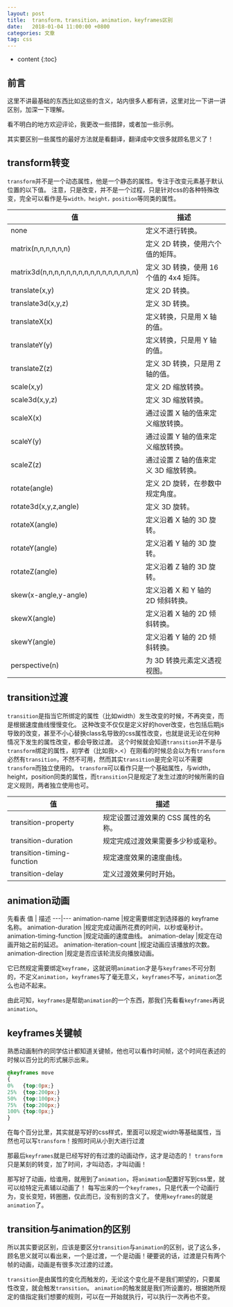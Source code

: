 ```yaml
---
layout: post
title:  transform，transition，animation，keyframes区别
date:   2018-01-04 11:00:00 +0800
categories: 文章
tag: css
---
```

* content
{:toc}

## 前言

这里不讲最基础的东西比如这些的含义，站内很多人都有讲，这里对比一下讲一讲区别，加深一下理解。

看不明白的地方欢迎评论，我更改一些措辞，或者加一些示例。

其实要区别一些属性的最好方法就是看翻译，翻译成中文很多就顾名思义了！

## transform转变

`transform`并不是一个动态属性，他是一个静态的属性。专注于改变元素基于默认位置的以下值。
注意，只是改变，并不是一个过程，只是针对css的各种特殊改变，完全可以看作是与`width，height，position`等同类的属性。

值 | 描述
---|---
none | 定义不进行转换。
matrix(n,n,n,n,n,n) | 定义 2D 转换，使用六个值的矩阵。
matrix3d(n,n,n,n,n,n,n,n,n,n,n,n,n,n,n,n) | 定义 3D 转换，使用 16 个值的 4x4 矩阵。
translate(x,y) |定义 2D 转换。
translate3d(x,y,z) |定义 3D 转换。
translateX(x) |定义转换，只是用 X 轴的值。
translateY(y) |定义转换，只是用 Y 轴的值。
translateZ(z) |定义 3D 转换，只是用 Z 轴的值。
scale(x,y) |定义 2D 缩放转换。
scale3d(x,y,z) |定义 3D 缩放转换。
scaleX(x) |通过设置 X 轴的值来定义缩放转换。
scaleY(y) |通过设置 Y 轴的值来定义缩放转换。
scaleZ(z) |通过设置 Z 轴的值来定义 3D 缩放转换。
rotate(angle) |定义 2D 旋转，在参数中规定角度。
rotate3d(x,y,z,angle) |定义 3D 旋转。
rotateX(angle) |定义沿着 X 轴的 3D 旋转。
rotateY(angle) |定义沿着 Y 轴的 3D 旋转。
rotateZ(angle) |定义沿着 Z 轴的 3D 旋转。
skew(x-angle,y-angle) |定义沿着 X 和 Y 轴的 2D 倾斜转换。
skewX(angle) |定义沿着 X 轴的 2D 倾斜转换。
skewY(angle) |定义沿着 Y 轴的 2D 倾斜转换。
perspective(n) |为 3D 转换元素定义透视视图。

## transition过渡

`transition`是指当它所绑定的属性（比如width）发生改变的时候，不再突变，而是根据速度曲线慢慢变化。
这种改变不仅仅是定义好的hover改变，也包括后期js导致的改变，甚至不小心替换class名导致的css属性改变，也就是说无论在何种情况下发生的属性改变，都会导致过渡。
这个时候就会知道`transition`并不是与`transform`绑定的属性，初学者（比如我>.<）在刚看的时候总会以为有`transform`必然有`transition`，不然不可用，然而其实`transition`是完全可以不需要`transform`而独立使用的。
`transform`可以看作只是一个基础属性，与width，height，position同类的属性，而`transition`只是规定了发生过渡的时候所需的自定义规则，两者独立使用也可。

值 | 描述
---|---
transition-property |规定设置过渡效果的 CSS 属性的名称。
transition-duration |规定完成过渡效果需要多少秒或毫秒。
transition-timing-function |规定速度效果的速度曲线。
transition-delay |定义过渡效果何时开始。

## animation动画

先看表
值 | 描述
---|---
animation-name |规定需要绑定到选择器的 keyframe 名称。
animation-duration |规定完成动画所花费的时间，以秒或毫秒计。
animation-timing-function |规定动画的速度曲线。
animation-delay |规定在动画开始之前的延迟。
animation-iteration-count |规定动画应该播放的次数。
animation-direction |规定是否应该轮流反向播放动画。

它已然规定需要绑定`keyframe`，这就说明`animation`才是与`keyframes`不可分割的，不定义`animation`，`keyframes`写了毫无意义，`keyframes`不写，`animation`怎么也动不起来。

由此可知，`keyframes`是帮助`animation`的一个东西，那我们先看看`keyframes`再说`animation`。

## keyframes关键帧

熟悉动画制作的同学估计都知道关键帧，他也可以看作时间帧，这个时间在表述的时候以百分比的形式展示出来。

```css
@keyframes move
{
0%   {top:0px;}
25%  {top:200px;}
50%  {top:100px;}
75%  {top:200px;}
100% {top:0px;}
}
```

在每个百分比里，其实就是写好的css样式，里面可以规定width等基础属性，当然也可以写`transform`！按照时间从小到大进行过渡

那最后`keyframes`就是已经写好的有过渡的动画动作，这才是动态的！
`transform`只是某刻的转变，加了时间，才叫动态，才叫动画！

那写好了动画，给谁用，就用到了`animation`，将`animation`配置好写到css里，就可以给特定元素辅以动画了！
每写出来的一个`keyframes`，只是代表一个动画行为，变长变短，转圈圈，仅此而已，没有别的含义了。
使用`keyframes`的就是`animation`了。

## transition与animation的区别

所以其实要说区别，应该是要区分`transition`与`animation`的区别，说了这么多，顾名思义就可以看出来，一个是过渡，一个是动画！硬要说的话，过渡是只有两个帧的动画，动画是有很多次过渡的过渡。

`transition`是由属性的变化而触发的，无论这个变化是不是我们期望的，只要属性改变，就会触发`transition`。
`animation`的触发就是我们所设置的，根据她所规定的值指定我们想要的规则，可以在一开始就执行，可以执行一次再也不变。
